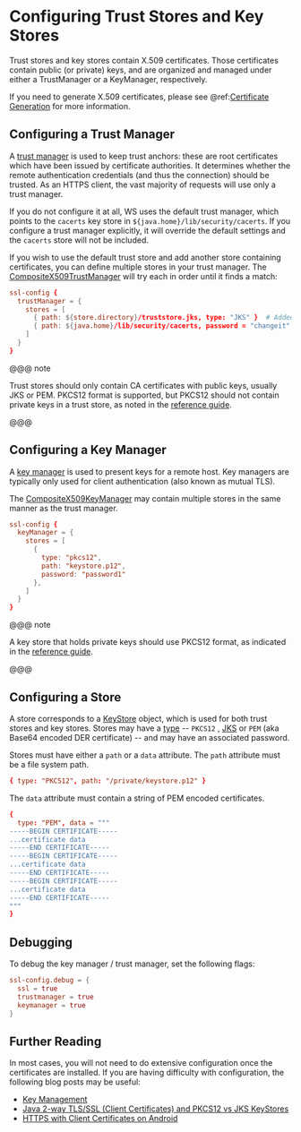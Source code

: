 <a id="keystores"></a>
# Configuring Trust Stores and Key Stores

Trust stores and key stores contain X.509 certificates. Those
certificates contain public (or private) keys, and are organized and
managed under either a TrustManager or a KeyManager, respectively.

If you need to generate X.509 certificates, please see @ref:[Certificate Generation](CertificateGeneration.md#certificategeneration) for more information.

## Configuring a Trust Manager

A [trust
manager](https://docs.oracle.com/javase/8/docs/technotes/guides/security/jsse/JSSERefGuide.html#TrustManager)
is used to keep trust anchors: these are root certificates which have
been issued by certificate authorities. It determines whether the remote
authentication credentials (and thus the connection) should be trusted.
As an HTTPS client, the vast majority of requests will use only a trust
manager.

If you do not configure it at all, WS uses the default trust manager,
which points to the `cacerts` key store in
`${java.home}/lib/security/cacerts`. If you configure a trust manager
explicitly, it will override the default settings and the `cacerts`
store will not be included.

If you wish to use the default trust store and add another store
containing certificates, you can define multiple stores in your trust
manager. The
[CompositeX509TrustManager](api/scala/play/api/libs/ws/ssl/CompositeX509TrustManager.html)
will try each in order until it finds a match:

```conf
ssl-config {
  trustManager = {
    stores = [
      { path: ${store.directory}/truststore.jks, type: "JKS" }  # Added trust store
      { path: ${java.home}/lib/security/cacerts, password = "changeit" } # Default trust store
    ]
  }
}
```

@@@ note

Trust stores should only contain CA certificates with
public keys, usually JKS or PEM. PKCS12 format is supported, but
PKCS12 should not contain private keys in a trust store, as noted in
the [reference
guide](https://docs.oracle.com/javase/8/docs/technotes/guides/security/jsse/JSSERefGuide.html#SunJSSE).

@@@

## Configuring a Key Manager

A [key
manager](https://docs.oracle.com/javase/8/docs/technotes/guides/security/jsse/JSSERefGuide.html#KeyManager)
is used to present keys for a remote host. Key managers are typically
only used for client authentication (also known as mutual TLS).

The
[CompositeX509KeyManager](api/scala/play/api/libs/ws/ssl/CompositeX509KeyManager.html)
may contain multiple stores in the same manner as the trust manager.

```conf
ssl-config {
  keyManager = {
    stores = [
      {
        type: "pkcs12",
        path: "keystore.p12",
        password: "password1"
      },
    ]
  }
}
```

@@@ note

A key store that holds private keys should use PKCS12
format, as indicated in the [reference
guide](https://docs.oracle.com/javase/8/docs/technotes/guides/security/jsse/JSSERefGuide.html#SunJSSE).

@@@

## Configuring a Store

A store corresponds to a
[KeyStore](https://docs.oracle.com/javase/8/docs/api/java/security/KeyStore.html)
object, which is used for both trust stores and key stores. Stores may
have a
[type](https://docs.oracle.com/javase/8/docs/technotes/guides/security/StandardNames.html#KeyStore)
-- `PKCS12` , [JKS](https://docs.oracle.com/javase/8/docs/technotes/guides/security/crypto/CryptoSpec.html#KeystoreImplementation)
or `PEM` (aka Base64 encoded DER certificate) -- and may have an
associated password.

Stores must have either a `path` or a `data` attribute. The `path`
attribute must be a file system path.

```conf
{ type: "PKCS12", path: "/private/keystore.p12" }
```

The `data` attribute must contain a string of PEM encoded
certificates.

```conf
{
  type: "PEM", data = """
-----BEGIN CERTIFICATE-----
...certificate data
-----END CERTIFICATE-----
-----BEGIN CERTIFICATE-----
...certificate data
-----END CERTIFICATE-----
-----BEGIN CERTIFICATE-----
...certificate data
-----END CERTIFICATE-----
"""
}
```

## Debugging

To debug the key manager / trust manager, set the following flags:

```conf
ssl-config.debug = {
  ssl = true
  trustmanager = true
  keymanager = true
}
```

## Further Reading

In most cases, you will not need to do extensive configuration once the
certificates are installed. If you are having difficulty with
configuration, the following blog posts may be useful:

 * [Key
Management](https://docs.oracle.com/javase/8/docs/technotes/guides/security/crypto/CryptoSpec.html#KeyManagement)
 * [Java 2-way TLS/SSL (Client Certificates) and PKCS12 vs JKS
KeyStores](http://blog.palominolabs.com/2011/10/18/java-2-way-tlsssl-client-certificates-and-pkcs12-vs-jks-keystores/)
 * [HTTPS with Client Certificates on
Android](http://chariotsolutions.com/blog/post/https-with-client-certificates-on/)